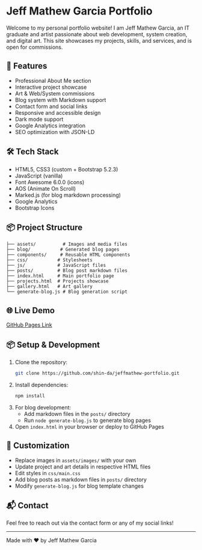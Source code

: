 # Jeff Mathew Garcia Portfolio

Welcome to my personal portfolio website! I am Jeff Mathew Garcia, an IT graduate and artist passionate about web development, system creation, and digital art. This site showcases my projects, skills, and services, and is open for commissions.

## 🚀 Features
- Professional About Me section
- Interactive project showcase
- Art & Web/System commissions
- Blog system with Markdown support
- Contact form and social links
- Responsive and accessible design
- Dark mode support
- Google Analytics integration
- SEO optimization with JSON-LD

## 🛠️ Tech Stack
- HTML5, CSS3 (custom + Bootstrap 5.2.3)
- JavaScript (vanilla)
- Font Awesome 6.0.0 (icons)
- AOS (Animate On Scroll)
- Marked.js (for blog markdown processing)
- Google Analytics
- Bootstrap Icons

## 📦 Project Structure
```
├── assets/          # Images and media files
├── blog/           # Generated blog pages
├── components/     # Reusable HTML components
├── css/           # Stylesheets
├── js/            # JavaScript files
├── posts/         # Blog post markdown files
├── index.html     # Main portfolio page
├── projects.html  # Projects showcase
├── gallery.html   # Art gallery
└── generate-blog.js # Blog generation script
```

## 🌐 Live Demo
[GitHub Pages Link](https://shin-da.github.io/jeffmathew-portfolio/)

## 📦 Setup & Development
1. Clone the repository:
   ```bash
   git clone https://github.com/shin-da/jeffmathew-portfolio.git
   ```
2. Install dependencies:
   ```bash
   npm install
   ```
3. For blog development:
   - Add markdown files in the `posts/` directory
   - Run `node generate-blog.js` to generate blog pages
4. Open `index.html` in your browser or deploy to GitHub Pages

## 📝 Customization
- Replace images in `assets/images/` with your own
- Update project and art details in respective HTML files
- Edit styles in `css/main.css`
- Add blog posts as markdown files in `posts/` directory
- Modify `generate-blog.js` for blog template changes

## 📬 Contact
Feel free to reach out via the contact form or any of my social links!

---
Made with ❤️ by Jeff Mathew Garcia 